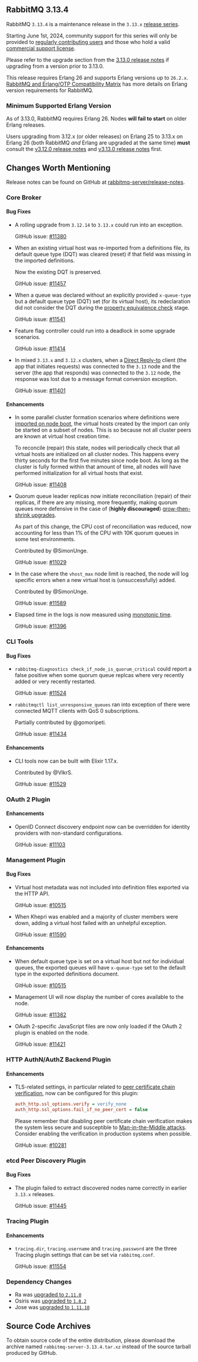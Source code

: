 ## RabbitMQ 3.13.4

RabbitMQ `3.13.4` is a maintenance release in the `3.13.x` [release series](https://www.rabbitmq.com/release-information).

Starting June 1st, 2024, community support for this series will only be provided to [regularly contributing users](https://github.com/rabbitmq/rabbitmq-server/blob/main/COMMUNITY_SUPPORT.md) and those
who hold a valid [commercial support license](https://tanzu.vmware.com/rabbitmq/oss).

Please refer to the upgrade section from the [3.13.0 release notes](https://github.com/rabbitmq/rabbitmq-server/releases/tag/v3.13.0)
if upgrading from a version prior to 3.13.0.

This release requires Erlang 26 and supports Erlang versions up to `26.2.x`.
[RabbitMQ and Erlang/OTP Compatibility Matrix](https://www.rabbitmq.com/docs/which-erlang) has more details on
Erlang version requirements for RabbitMQ.


### Minimum Supported Erlang Version

As of 3.13.0, RabbitMQ requires Erlang 26. Nodes **will fail to start** on older Erlang releases.

Users upgrading from 3.12.x (or older releases) on Erlang 25 to 3.13.x on Erlang 26
(both RabbitMQ *and* Erlang are upgraded at the same time) **must** consult
the [v3.12.0 release notes](https://github.com/rabbitmq/rabbitmq-server/releases/tag/v3.12.0) and [v3.13.0 release notes](https://github.com/rabbitmq/rabbitmq-server/releases/tag/v3.13.0) first.


## Changes Worth Mentioning

Release notes can be found on GitHub at [rabbitmq-server/release-notes](https://github.com/rabbitmq/rabbitmq-server/tree/v3.13.x/release-notes).


### Core Broker

#### Bug Fixes

 * A rolling upgrade from `3.12.14` to `3.13.x` could run into an exception.

   GitHub issue: [#11380](https://github.com/rabbitmq/rabbitmq-server/issues/11380)

 * When an existing virtual host was re-imported from a definitions file,
   its default queue type (DQT) was cleared (reset) if that field was missing in the imported
   definitions.

   Now the existing DQT is preserved.

   GitHub issue: [#11457](https://github.com/rabbitmq/rabbitmq-server/pull/11457)

 * When a queue was declared without an explicitly provided `x-queue-type` but a default
   queue type (DQT) set (for its virtual host), its redeclaration did not consider
   the DQT during the [property equivalence check](https://www.rabbitmq.com/docs/queues#property-equivalence) stage.

   GitHub issue: [#11541](https://github.com/rabbitmq/rabbitmq-server/pull/11541)

 * Feature flag controller could run into a deadlock in some upgrade scenarios.

   GitHub issue: [#11414](https://github.com/rabbitmq/rabbitmq-server/pull/11414)

 * In mixed `3.13.x` and `3.12.x` clusters, when a [Direct Reply-to](https://www.rabbitmq.com/docs/direct-reply-to) client (the app that initiates requests)
   was connected to the `3.13` node and the server (the app that responds) was connected to the `3.12` node,
   the response was lost due to a message format conversion exception.

   GitHub issue: [#11401](https://github.com/rabbitmq/rabbitmq-server/pull/11401)

#### Enhancements

 * In some parallel cluster formation scenarios where definitions were [imported on node boot](https://www.rabbitmq.com/docs/definitions#import-on-boot),
   the virtual hosts created by the import can only be started on a subset of nodes. This is so
   because not all cluster peers are known at virtual host creation time.

   To reconcile (repair) this state, nodes will periodically check that all virtual hosts are initialized
   on all cluster nodes. This happens every thirty seconds for the first five minutes
   since node boot. As long as the cluster is fully formed within that amount of time,
   all nodes will have performed initialization for all virtual hosts that exist.

   GitHub issue: [#11408](https://github.com/rabbitmq/rabbitmq-server/pull/11408)

 * Quorum queue leader replicas now initiate reconciliation (repair) of their
   replicas, if there are any missing, more frequently, making quorum queues
   more defensive in the case of (**highly discouraged**) [grow-then-shrink upgrades](https://www.rabbitmq.com/docs/upgrade#grow-then-shrink).

   As part of this change, the CPU cost of reconciliation was reduced, now accounting
   for less than 1% of the CPU with 10K quorum queues in some test environments.

   Contributed by @SimonUnge.

   GitHub issue: [#11029](https://github.com/rabbitmq/rabbitmq-server/discussions/11029)

 * In the case where the `vhost_max` node limit is reached, the node will log specific errors
   when a new virtual host is (unsuccessfully) added.

   Contributed by @SimonUnge.

   GitHub issue: [#11589](https://github.com/rabbitmq/rabbitmq-server/pull/11589)

 * Elapsed time in the logs is now measured using [monotonic time](https://www.erlang.org/doc/apps/erts/time_correction.html).

   GitHub issue: [#11396](https://github.com/rabbitmq/rabbitmq-server/pull/11396)


### CLI Tools

#### Bug Fixes

 * `rabbitmq-diagnostics check_if_node_is_quorum_critical` could report a false positive
   when some quorum queue replcas where very recently added or very recently restarted.

   GitHub issue: [#11524](https://github.com/rabbitmq/rabbitmq-server/pull/11524)

 * `rabbitmqctl list_unresponsive_queues` ran into exception of there were connected MQTT clients
   with QoS 0 subscriptions.

   Partially contributed by @gomoripeti.

   GitHub issue: [#11434](https://github.com/rabbitmq/rabbitmq-server/issues/11434)

#### Enhancements

 * CLI tools now can be built with Elixir 1.17.x.

   Contributed by @VlkrS.

   GitHub issue: [#11529](https://github.com/rabbitmq/rabbitmq-server/pull/11529)


### OAuth 2 Plugin

#### Enhancements

 * OpenID Connect discovery endpoint now can be overridden for identity providers with
   non-standard configurations.

   GitHub issue: [#11103](https://github.com/rabbitmq/rabbitmq-server/issues/11103)


### Management Plugin

#### Bug Fixes

 * Virtual host metadata was not included into definition files exported via the HTTP API.

   GitHub issue: [#10515](https://github.com/rabbitmq/rabbitmq-server/issues/10515)

 * When Khepri was enabled and a majority of cluster members were down, adding a virtual host
   failed with an unhelpful exception.

   GitHub issue: [#11590](https://github.com/rabbitmq/rabbitmq-server/pull/11590)

#### Enhancements

 * When default queue type is set on a virtual host but not for individual queues,
   the exported queues will have `x-queue-type` set to the default type in the
   exported definitions document.

   GitHub issue: [#10515](https://github.com/rabbitmq/rabbitmq-server/issues/10515)

 * Management UI will now display the number of cores available to the node.

   GitHub issue: [#11382](https://github.com/rabbitmq/rabbitmq-server/pull/11382)

 * OAuth 2-specific JavaScript files are now only loaded if the OAuth 2 plugin is enabled
   on the node.

   GitHub issue: [#11421](https://github.com/rabbitmq/rabbitmq-server/issues/11421)


### HTTP AuthN/AuthZ Backend Plugin

#### Enhancements

 * TLS-related settings, in particular related to [peer certificate chain verification](https://www.rabbitmq.com/docs/ssl#peer-verification), now can be
   configured for this plugin:

   ``` ini
   auth_http.ssl_options.verify = verify_none
   auth_http.ssl_options.fail_if_no_peer_cert = false
   ```

   Please remember that disabling peer certificate chain verification makes the system
   less secure and susceptible to [Man-in-the-Middle attacks](https://en.wikipedia.org/wiki/Man-in-the-middle_attack).
   Consider enabling the verification in production systems when possible.

   GitHub issue: [#10281](https://github.com/rabbitmq/rabbitmq-server/issues/10281)


### etcd Peer Discovery Plugin

#### Bug Fixes

 * The plugin failed to extract discovered nodes name correctly in earlier `3.13.x`
   releases.

   GitHub issue: [#11445](https://github.com/rabbitmq/rabbitmq-server/pull/11445)


### Tracing Plugin

#### Enhancements

 * `tracing.dir`, `tracing.username` and `tracing.password` are the three Tracing plugin
   settings that can be set via `rabbitmq.conf`.

   GitHub issue: [#11554](https://github.com/rabbitmq/rabbitmq-server/issues/11554)


### Dependency Changes

 * Ra was [upgraded to `2.11.0`](https://github.com/rabbitmq/ra/releases)
 * Osiris was [upgraded to `1.8.2`](https://github.com/rabbitmq/osiris/releases)
 * Jose was [upgraded to `1.11.10`](https://github.com/potatosalad/erlang-jose/releases)

## Source Code Archives

To obtain source code of the entire distribution, please download the archive named `rabbitmq-server-3.13.4.tar.xz`
instead of the source tarball produced by GitHub.
